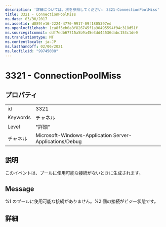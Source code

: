 ```yaml
---
description: '詳細については、次を参照してください: 3321-ConnectionPoolMiss'
title: 3321 - ConnectionPoolMiss
ms.date: 03/30/2017
ms.assetid: d889fe16-2224-4770-9917-09f1805397ed
ms.openlocfilehash: 1ca8f5eb0a8f826745f1a90495594f94c318d51f
ms.sourcegitcommit: ddf7edb67715a5b9a45e3dd44536dabc153c1de0
ms.translationtype: MT
ms.contentlocale: ja-JP
ms.lasthandoff: 02/06/2021
ms.locfileid: "99745008"
---
```

# <a name="3321---connectionpoolmiss"></a>3321 - ConnectionPoolMiss

## <a name="properties"></a>プロパティ  
  
|||  
|-|-|  
|id|3321|  
|Keywords|チャネル|  
|Level|"詳細"|  
|チャネル|Microsoft-Windows-Application Server-Applications/Debug|  
  
## <a name="description"></a>説明  

 このイベントは、プールに使用可能な接続がないときに生成されます。  
  
## <a name="message"></a>Message  

 %1 のプールに使用可能な接続がありません。%2 個の接続がビジー状態です。  
  
## <a name="details"></a>詳細
